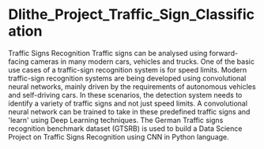 # Dlithe_Project_Traffic_Sign_Classification
Traffic Signs Recognition
Traffic signs can be analysed using forward-facing cameras in many modern cars, vehicles and trucks. One of the basic use cases of a traffic-sign recognition system is for speed limits. Modern traffic-sign recognition systems are being developed using convolutional neural networks, mainly driven by the requirements of autonomous vehicles and self-driving cars. In these scenarios, the detection system needs to identify a variety of traffic signs and not just speed limits. A convolutional neural network can be trained to take in these predefined traffic signs and 'learn' using Deep Learning techniques.
The German Traffic signs recognition benchmark dataset (GTSRB) is used to build a Data Science Project on Traffic Signs Recognition using CNN in Python language.
